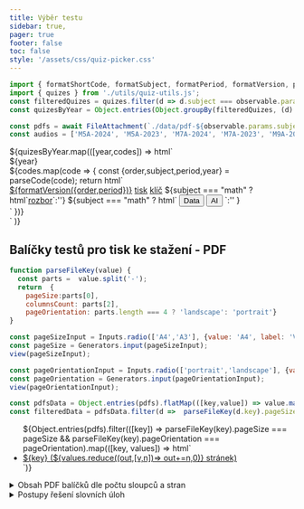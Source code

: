 ```yaml
---
title: Výběr testu
sidebar: true,
pager: true
footer: false
toc: false
style: '/assets/css/quiz-picker.css'
---
```


```js
import { formatShortCode, formatSubject, formatPeriod, formatVersion, parseCode } from './utils/quiz-string-utils.js';
import { quizes } from './utils/quiz-utils.js';
const filteredQuizes = quizes.filter(d => d.subject === observable.params.subject && d.period === observable.params.period).flatMap(d => d.codes)
const quizesByYear = Object.entries(Object.groupBy(filteredQuizes, (d) => parseCode(d).year));

const pdfs = await FileAttachment(`./data/pdf-${observable.params.subject}-${observable.params.period}.json`).json();
const audios = ['M5A-2024', 'M5A-2023', 'M7A-2024', 'M7A-2023', 'M9A-2025', 'M9B-2025', 'M9I-2025', 'M9A-2024','M9A-2023']
```

<!-- Cards with big numbers -->

<div class="grid grid-cols-4">
 ${quizesByYear.map(([year,codes]) => html`<div class="card">
    <div class="v-stack v-stack--l">
    <div class="v-stack v-stack--s">
      <div>
        <div class="big">${year}</div>
        <!-- <span>${codes.length.toLocaleString("en-US")} testy</span> -->
      </div>
      <div class="v-stack v-stack--l">
        ${codes.map(code => {
          const {order,subject,period,year} = parseCode(code);
          return html`<div class="h-stack h-stack--m h-stack-items--center h-stack--wrap">
              <a class="h-stack h-stack--s" href="./form-${code}"><i class="fas fa-money-check"></i><span>${formatVersion({order,period})}</span></a>
              <a class="h-stack h-stack--s" href="./print-${code}"><i class="fa-solid fa-print"></i><span>tisk</span></a>
              <a class="h-stack h-stack--s" href="./arch-${code}"><i class="fa-solid fa-key"></i>klíč</a>
              ${subject === "math" ? html`<a class="h-stack h-stack--s" href="./solution-${code}"><i class="fa-solid fa-mug-hot"></i>rozbor</a>`:''}
              ${subject === "math" ? html`
              <button  popovertarget=popover-${code}>Data<i class="fas fa-caret-down"></i></button>
              <div id=popover-${code} class="menu-items" popover>
                <div class="v-stack v-stack--m">
                  <a class="h-stack h-stack--s" href="word-problems-${code}" title="Řešení slovních úloh (markdown)"><i class="fa fa-brands fa-markdown"></i><span>Rozbor úloh - markdown</span></a>
                  <a download class="h-stack h-stack--s" href="/data/word-problems-${code}.tldr"  title="Řešení slovních úloh (tldraw)"><i class="fa fa-comment-nodes"></i><span>Rozbor úloh - TLDR</span><a>
                </div>
              </div>
              <button  popovertarget=popover-ai-${code}>AI <i class="fas fa-caret-down"></i></button>
              <div id=popover-ai-${code} class="menu-items" popover>
                <div class="v-stack v-stack--m">          
                  <a class="h-stack h-stack--s" title="Řešení úloh pomocí AI" href="./ai-gpt-5-mini-as-${code}"><i class="fa fa-brands fa-openai"></i><span>OpenAI - GTP 5 mini</span></a>
                  <a class="h-stack h-stack--s" title="Řešení úloh pomocí AI" href="./ai-o1-mini-as-${code}"><i class="fa fa-brands fa-openai"></i><span>OpenAI - o1 mini</span></a>
                </div>
              </div>              
              `:''              
              }              
          <div>`
        })}
      </div>
    </div>
  </div>`
  )}
</div>

## Balíčky testů pro tisk ke stažení - PDF

```js
function parseFileKey(value) {
  const parts =  value.split('-');
  return  {
    pageSize:parts[0],
    columnsCount: parts[2],
    pageOrientation: parts.length === 4 ? 'landscape': 'portrait'}
}

const pageSizeInput = Inputs.radio(['A4','A3'], {value: 'A4', label: 'Velikost stránky'});
const pageSize = Generators.input(pageSizeInput);
view(pageSizeInput);

const pageOrientationInput = Inputs.radio(['portrait','landscape'], {value: 'portrait', label:"Orientace", format: d => d == "landscape" ? 'na šířku': 'na výšku'});
const pageOrientation = Generators.input(pageOrientationInput);
view(pageOrientationInput);
```

```js
const pdfsData = Object.entries(pdfs).flatMap(([key,value]) => value.map(([code,count]) => ({key, code,count})))
const filteredData = pdfsData.filter(d =>  parseFileKey(d.key).pageSize === pageSize && parseFileKey(d.key).pageOrientation === pageOrientation).sort((f,s) => parseCode(s.code).year - parseCode(f.code).year);

```

<ul>${Object.entries(pdfs).filter(([key]) => parseFileKey(key).pageSize === pageSize && parseFileKey(key).pageOrientation === pageOrientation).map(([key, values]) => html`<li><a href="./assets/pdf/${observable.params.subject}-${observable.params.period}/${key}.pdf"><i class="fa-solid fa-file-pdf"></i> ${key} (${values.reduce((out,[v,n])=> out+=n,0)} stránek)</a></li>`)}</ul>

<details>
  <summary>
    Obsah PDF balíčků dle počtu sloupců a stran
  </summary>
  ${Plot.plot({
    color: {legend: true, tickFormat: d => formatShortCode(d.substring(0,8))},
    height: 420,
    x:{ label: 'Počet sloupců na stránce' },
    y:{ label:'Počet stran' },
    marks:[
      Plot.waffleY(filteredData, Plot.groupX({y:"sum"}, {x: "key", y:"count", fill:'code', tip: true})),
    ]
   })}
</details>


<details>
  <summary>
    Postupy řešení slovních úloh
  </summary>
  <ul>
    ${quizesByYear.flatMap(([year,codes]) => codes.filter(d => parseCode(d).subject == "math")).map(code => html`<li><a href=raw-${code}>${formatShortCode(code)}</a></li>`)}
  </ul>
</details>
